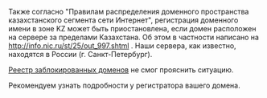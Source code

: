Также согласно "Правилам распределения доменного пространства казахстанского сегмента сети Интернет", регистрация доменного имени в зоне KZ может быть приостановлена, если домен расположен на сервере за пределами Казахстана. Об этом в частности написано на http://info.nic.ru/st/25/out_997.shtml . Наши сервера, как известно, находятся в России (г. Санкт-Петербург).

[Реестр заблокированных доменов](http://www.mic.gov.kz/ru/complain) не смог прояснить ситуацию.

Рекомендуем узнать подробности у регистратора вашего домена.